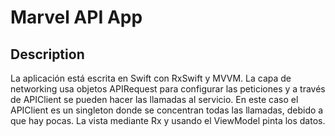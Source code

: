 # Marvel API App

## Description

La aplicación está escrita en Swift con RxSwift y MVVM. La capa de networking usa objetos APIRequest para configurar las peticiones y a través de APIClient se pueden hacer las llamadas al servicio. En este caso el APIClient es un singleton donde se concentran todas las llamadas, debido a que hay pocas. La vista mediante Rx y usando el ViewModel pinta los datos.